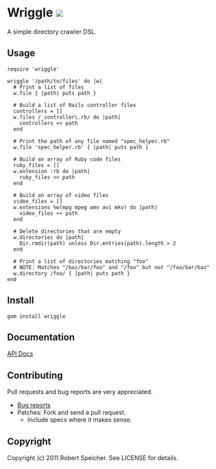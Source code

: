 # Wriggle ![](http://stillmaintained.com/tsigo/wriggle.png)

A simple directory crawler DSL.

## Usage

    require 'wriggle'

    wriggle '/path/to/files' do |w|
      # Print a list of files
      w.file { |path| puts path }

      # Build a list of Rails controller files
      controllers = []
      w.files /_controller\.rb/ do |path|
        controllers << path
      end

      # Print the path of any file named "spec_helper.rb"
      w.file 'spec_helper.rb' { |path| puts path }

      # Build an array of Ruby code files
      ruby_files = []
      w.extension :rb do |path|
        ruby_files << path
      end

      # Build an array of video files
      video_files = []
      w.extensions %w(mpg mpeg wmv avi mkv) do |path|
        video_files << path
      end

      # Delete directories that are empty
      w.directories do |path|
        Dir.rmdir(path) unless Dir.entries(path).length > 2
      end

      # Print a list of directories matching "foo"
      # NOTE: Matches "/baz/bar/foo" and "/foo" but not "/foo/bar/baz"
      w.directory /foo/ { |path| puts path }
    end

## Install

    gem install wriggle

## Documentation

[API Docs](http://rdoc.info/github/tsigo/wriggle/master/Wriggle)

## Contributing

Pull requests and bug reports are very appreciated.

* [Bug reports](https://github.com/tsigo/wriggle/issues)
* Patches: Fork and send a pull request.
  * Include specs where it makes sense.

## Copyright

Copyright (c) 2011 Robert Speicher. See LICENSE for details.
